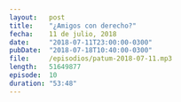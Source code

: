 ```yaml
---
layout:   post
title:    "¿Amigos con derecho?"
fecha:    11 de julio, 2018
date:     "2018-07-11T23:00:00-0300"
pubDate:  "2018-07-18T10:40:00-0300"
file:     /episodios/patum-2018-07-11.mp3
length:   51649877
episode:  10
duration: "53:48"
---
```

